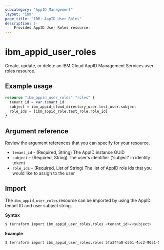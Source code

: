 ```yaml
---
subcategory: "AppID Management"
layout: "ibm"
page_title: "IBM: AppID User Roles"
description: |-
    Provides AppID User Roles resource.
---
```


# ibm_appid_user_roles

Create, update, or delete an IBM Cloud AppID Management Services user roles resource.

## Example usage

```terraform
resource "ibm_appid_user_roles" "roles" {
  tenant_id = var.tenant_id
  subject = ibm_appid_cloud_directory_user.test_user.subject
  role_ids = [ibm_appid_role.test_role.role_id]
}
```

## Argument reference
Review the argument references that you can specify for your resource.

- `tenant_id` - (Required, String) The AppID instance GUID
- `subject` - (Required, String) The user's identifier ('subject' in identity token)
- `role_ids` - (Required, List of String) The list of AppID role ids that you would like to assign to the user

## Import

The `ibm_appid_user_roles` resource can be imported by using the AppID tenant ID and user subject string.

**Syntax**

```bash
$ terraform import ibm_appid_user_roles.roles <tenant_id>/<subject>
```
**Example**

```bash
$ terraform import ibm_appid_user_roles.roles 5fa344a8-d361-4bc2-9051-58ca253f4b2b/03cd638a-b35a-43f2-a58a-c2d3fe26aaea
```

